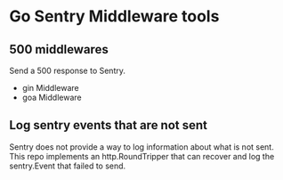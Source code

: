 # Go Sentry Middleware tools

## 500 middlewares

Send a 500 response to Sentry.

* gin Middleware
* goa Middleware

## Log sentry events that are not sent

Sentry does not provide a way to log information about what is not sent.
This repo implements an http.RoundTripper that can recover and log the sentry.Event that failed to send.
